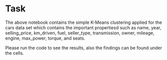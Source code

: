 # Task
The above notebook contains the simple K-Means clustering applied for the cars data set which contains the important propertiesd such as name, year, selling_price, km_driven, fuel, seller_type, transmission, owner, mileage, engine, max_power, torque, and seats. 

Please run the code to see the results, also the findings can be found under the cells. 
